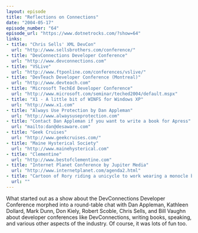 ```yaml
---
layout: episode
title: "Reflections on Connections"
date: "2004-05-17"
episode_number: "64"
episode_url: "https://www.dotnetrocks.com/?show=64"
links:
- title: "Chris Sells' XML DevCon"
  url: "http://www.sellsbrothers.com/conference/"
- title: "DevConnections Developer Conference"
  url: "http://www.devconnections.com"
- title: "VSLive"
  url: "http://www.ftponline.com/conferences/vslive/"
- title: "DevTeach Developer Conference (Montreal)"
  url: "http://www.devteach.com"
- title: "Microsoft TechEd Developer Conference"
  url: "http://www.microsoft.com/seminar/teched2004/default.mspx"
- title: "X1 - A little bit of WINFS for Windows XP"
  url: "http://www.x1.com"
- title: "Always Use Protection by Dan Appleman"
  url: "http://www.alwaysuseprotection.com"
- title: "Contact Dan Appleman if you want to write a book for Apress"
  url: "mailto:dan@desaware.com"
- title: "Geek Cruises"
  url: "http://www.geekcruises.com/"
- title: "Maine Hysterical Society"
  url: "http://www.mainehysterical.com"
- title: "Clementine"
  url: "http://www.bestofclementine.com"
- title: "Internet Planet Conference by Jupiter Media"
  url: "http://www.internetplanet.com/agenda2.html"
- title: "Cartoon of Rory riding a unicycle to work wearing a monocle by <b><a href='http://www.techtoons.com'>TechToons</a></b><P> <img alt='Rory riding to work on a unicycle with a monocle.' border=0 src='/rory3.gif'>"
  url: ""
---
```


What started out as a show about the DevConnections Developer Conference morphed into a round-table chat with Dan Appleman, Kathleen Dollard, Mark Dunn, Don Kiely, Robert Scoble, Chris Sells, and Bill Vaughn about developer conferences like DevConnections, writing books, speaking, and various other aspects of the industry. Of course, it was lots of fun too.
